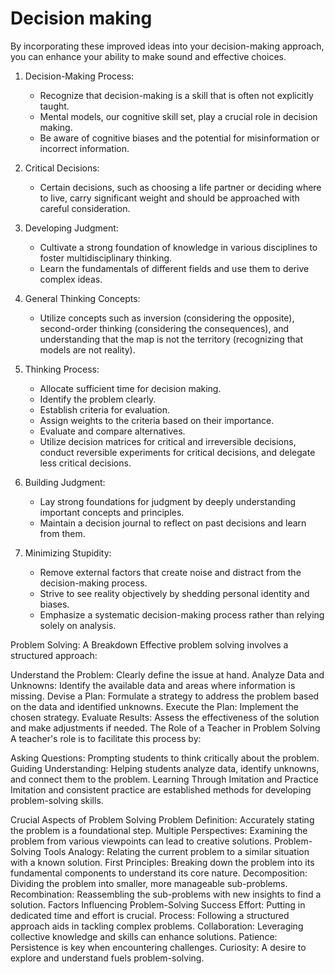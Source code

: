 # Decision making

By incorporating these improved ideas into your decision-making approach, you can enhance your ability to make sound and effective choices.

1. Decision-Making Process:
   - Recognize that decision-making is a skill that is often not explicitly taught.
   - Mental models, our cognitive skill set, play a crucial role in decision making.
   - Be aware of cognitive biases and the potential for misinformation or incorrect information.

2. Critical Decisions:
   - Certain decisions, such as choosing a life partner or deciding where to live, carry significant weight and should be approached with careful consideration.

3. Developing Judgment:
   - Cultivate a strong foundation of knowledge in various disciplines to foster multidisciplinary thinking.
   - Learn the fundamentals of different fields and use them to derive complex ideas.

4. General Thinking Concepts:
   - Utilize concepts such as inversion (considering the opposite), second-order thinking (considering the consequences), and understanding that the map is not the territory (recognizing that models are not reality).

5. Thinking Process:
   - Allocate sufficient time for decision making.
   - Identify the problem clearly.
   - Establish criteria for evaluation.
   - Assign weights to the criteria based on their importance.
   - Evaluate and compare alternatives.
   - Utilize decision matrices for critical and irreversible decisions, conduct reversible experiments for critical decisions, and delegate less critical decisions.

6. Building Judgment:
   - Lay strong foundations for judgment by deeply understanding important concepts and principles.
   - Maintain a decision journal to reflect on past decisions and learn from them.

7. Minimizing Stupidity:
   - Remove external factors that create noise and distract from the decision-making process.
   - Strive to see reality objectively by shedding personal identity and biases.
   - Emphasize a systematic decision-making process rather than relying solely on analysis.


Problem Solving: A Breakdown
Effective problem solving involves a structured approach:

Understand the Problem: Clearly define the issue at hand.
Analyze Data and Unknowns: Identify the available data and areas where information is missing.
Devise a Plan: Formulate a strategy to address the problem based on the data and identified unknowns.
Execute the Plan: Implement the chosen strategy.
Evaluate Results: Assess the effectiveness of the solution and make adjustments if needed.
The Role of a Teacher in Problem Solving
A teacher's role is to facilitate this process by:

Asking Questions: Prompting students to think critically about the problem.
Guiding Understanding: Helping students analyze data, identify unknowns, and connect them to the problem.
Learning Through Imitation and Practice
Imitation and consistent practice are established methods for developing problem-solving skills.

Crucial Aspects of Problem Solving
Problem Definition: Accurately stating the problem is a foundational step.
Multiple Perspectives: Examining the problem from various viewpoints can lead to creative solutions.
Problem-Solving Tools
Analogy: Relating the current problem to a similar situation with a known solution.
First Principles: Breaking down the problem into its fundamental components to understand its core nature.
Decomposition: Dividing the problem into smaller, more manageable sub-problems.
Recombination: Reassembling the sub-problems with new insights to find a solution.
Factors Influencing Problem-Solving Success
Effort: Putting in dedicated time and effort is crucial.
Process: Following a structured approach aids in tackling complex problems.
Collaboration: Leveraging collective knowledge and skills can enhance solutions.
Patience: Persistence is key when encountering challenges.
Curiosity: A desire to explore and understand fuels problem-solving.